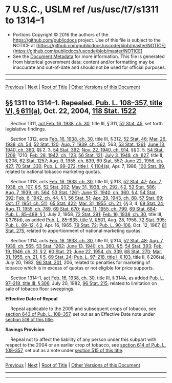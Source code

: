 ---
---

# 7 U.S.C., USLM ref /us/usc/t7/s1311 to 1314–1

* Portions Copyright © 2016 the authors of the https://github.com/publicdocs project.
  Use of this file is subject to the NOTICE at [https://github.com/publicdocs/uscode/blob/master/NOTICE](https://github.com/publicdocs/uscode/blob/master/NOTICE)
* See the [Document Metadata](././../../../../../../..//README.md) for more information.
  This file is generated from historical government data; content and/or formatting may be inaccurate and out-of-date and should not be used for official purposes.

----------
----------

[Previous](./../../../../../../..//us/usc/t7/ch35/schII/ptB/spti/m__us_usc_t7_ch35_schII_ptB_spti.md) | [Next](./../../../../../../..//us/usc/t7/ch35/schII/ptB/spti/m__us_usc_t7_s1314a.md) | [Root of Title](./../../../../../../../) | [Other Versions of this Document](https://publicdocs.github.io/go/links?ns=uslm&ref=%2Fus%2Fusc%2Ft7%2Fs1311+to+1314%E2%80%931)

## §§ 1311 to 1314–1. Repealed. [Pub. L. 108–357, title VI, § 611(a)][/us/pl/108/357/s611/a], Oct. 22, 2004, [118 Stat. 1522][/us/stat/118/1522]

    Section 1311, [act Feb. 16, 1938, ch. 30][/us/act/1938-02-16/ch30], title III, § 311, [52 Stat. 45][/us/stat/52/45], set forth legislative findings.

    Section 1312, acts [Feb. 16, 1938, ch. 30][/us/act/1938-02-16/ch30], title III, § 312, [52 Stat. 46][/us/stat/52/46]; [Mar. 26, 1938, ch. 54][/us/act/1938-03-26/ch54], [52 Stat. 120][/us/stat/52/120]; [Aug. 7, 1939, ch. 562][/us/act/1939-08-07/ch562], 563, [53 Stat. 1261][/us/stat/53/1261]; [June 13, 1940, ch. 360][/us/act/1940-06-13/ch360], §§ 2, 3, [54 Stat. 392][/us/stat/54/392]; [Nov. 22, 1940, ch. 914][/us/act/1940-11-22/ch914], §§ 2, 5, [54 Stat. 1209][/us/stat/54/1209], 1210; [Feb. 28, 1942, ch. 123][/us/act/1942-02-28/ch123], [56 Stat. 121][/us/stat/56/121]; [July 3, 1948, ch. 827][/us/act/1948-07-03/ch827], title II, § 208, [62 Stat. 1257][/us/stat/62/1257]; [Aug. 9, 1955, ch. 639][/us/act/1955-08-09/ch639], [69 Stat. 557][/us/stat/69/557]; [June 22, 1956, ch. 427][/us/act/1956-06-22/ch427], [70 Stat. 330][/us/stat/70/330]; [Pub. L. 99–272, title I, § 1104(a)][/us/pl/99/272/s1104/a], Apr. 7, 1986, [100 Stat. 89][/us/stat/100/89], related to national tobacco marketing quotas.

    Section 1313, acts [Feb. 16, 1938, ch. 30][/us/act/1938-02-16/ch30], title III, § 313, [52 Stat. 47][/us/stat/52/47]; [Apr. 7, 1938, ch. 107, § 5][/us/act/1938-04-07/ch107/s5], [52 Stat. 202][/us/stat/52/202]; [May 31, 1938, ch. 292, § 2][/us/act/1938-05-31/ch292/s2], [52 Stat. 586][/us/stat/52/586]; [Aug. 7, 1939, ch. 564][/us/act/1939-08-07/ch564], [53 Stat. 1261][/us/stat/53/1261]; [June 13, 1940, ch. 360, § 4][/us/act/1940-06-13/ch360/s4], [54 Stat. 392][/us/stat/54/392]; [Feb. 6, 1942, ch. 44, § 1][/us/act/1942-02-06/ch44/s1], [56 Stat. 51][/us/stat/56/51]; [Apr. 29, 1943, ch. 80][/us/act/1943-04-29/ch80], [57 Stat. 69][/us/stat/57/69]; [Oct. 17, 1951, ch. 511][/us/act/1951-10-17/ch511], [65 Stat. 422][/us/stat/65/422]; [Mar. 31, 1955, ch. 21][/us/act/1955-03-31/ch21], §§ 3, 4, [69 Stat. 24][/us/stat/69/24]; [Aug. 11, 1955, ch. 789][/us/act/1955-08-11/ch789], [69 Stat. 670][/us/stat/69/670]; [Aug. 11, 1955, ch. 799][/us/act/1955-08-11/ch799], [69 Stat. 684][/us/stat/69/684]; [Pub. L. 85–489, § 1][/us/pl/85/489/s1], July 2, 1958, [72 Stat. 291][/us/stat/72/291]; [Feb. 16, 1938, ch. 30][/us/act/1938-02-16/ch30], title III, § 378(d), as added [Pub. L. 85–835, title V, § 501][/us/pl/85/835/s501], Aug. 28, 1958, [72 Stat. 995][/us/stat/72/995]; [Pub. L. 89–12, § 2][/us/pl/89/12/s2], Apr. 16, 1965, [79 Stat. 72][/us/stat/79/72]; [Pub. L. 90–106][/us/pl/90/106], Oct. 12, 1967, [81 Stat. 275][/us/stat/81/275], related to apportionment of national marketing quotas.

    Section 1314, acts [Feb. 16, 1938, ch. 30][/us/act/1938-02-16/ch30], title III, § 314, [52 Stat. 48][/us/stat/52/48]; [Aug. 7, 1939, ch. 565][/us/act/1939-08-07/ch565], [53 Stat. 1262][/us/stat/53/1262]; [June 13, 1940, ch. 360, § 5][/us/act/1940-06-13/ch360/s5], [54 Stat. 393][/us/stat/54/393]; [Feb. 19, 1946, ch. 31, § 2][/us/act/1946-02-19/ch31/s2], [60 Stat. 21][/us/stat/60/21]; [June 22, 1954, ch. 339][/us/act/1954-06-22/ch339], [68 Stat. 270][/us/stat/68/270]; [Mar. 31, 1955, ch. 21, § 5][/us/act/1955-03-31/ch21/s5], [69 Stat. 24][/us/stat/69/24]; [Pub. L. 97–218, title I, § 103][/us/pl/97/218/s103], title II, § 206(a), July 20, 1982, [96 Stat. 201][/us/stat/96/201], 206, related to penalties for marketing of tobacco which is in excess of quotas or not eligible for price supports.

    Section 1314–1, [act Feb. 16, 1938, ch. 30][/us/act/1938-02-16/ch30], title III, § 314A, as added [Pub. L. 97–218, title III, § 306][/us/pl/97/218/s306], July 20, 1982, [96 Stat. 215][/us/stat/96/215], related to limitation on sale of tobacco floor sweepings.

 __Effective Date of Repeal__ 

    Repeal applicable to the 2005 and subsequent crops of tobacco, see [section 643 of Pub. L. 108–357][/us/pl/108/357/s643], set out as an Effective Date note under [section 518 of this title][/us/usc/t7/s518].

 __Savings Provision__ 

    Repeal not to affect the liability of any person under this subpart with respect to the 2004 or an earlier crop of tobacco, see [section 614 of Pub. L. 108–357][/us/pl/108/357/s614], set out as a note under [section 515 of this title][/us/usc/t7/s515].

----------

[Previous](./../../../../../../..//us/usc/t7/ch35/schII/ptB/spti/m__us_usc_t7_ch35_schII_ptB_spti.md) | [Next](./../../../../../../..//us/usc/t7/ch35/schII/ptB/spti/m__us_usc_t7_s1314a.md) | [Root of Title](./../../../../../../../) | [Other Versions of this Document](https://publicdocs.github.io/go/links?ns=uslm&ref=%2Fus%2Fusc%2Ft7%2Fs1311+to+1314%E2%80%931)

----------
----------

[/us/pl/108/357/s611/a]: https://publicdocs.github.io/go/links?ns=uslm&ref=%2Fus%2Fpl%2F108%2F357%2Fs611%2Fa
[/us/stat/118/1522]: https://publicdocs.github.io/go/links?ns=uslm&ref=%2Fus%2Fstat%2F118%2F1522
[/us/act/1938-02-16/ch30]: https://publicdocs.github.io/go/links?ns=uslm&ref=%2Fus%2Fact%2F1938-02-16%2Fch30
[/us/stat/52/45]: https://publicdocs.github.io/go/links?ns=uslm&ref=%2Fus%2Fstat%2F52%2F45
[/us/act/1938-02-16/ch30]: https://publicdocs.github.io/go/links?ns=uslm&ref=%2Fus%2Fact%2F1938-02-16%2Fch30
[/us/stat/52/46]: https://publicdocs.github.io/go/links?ns=uslm&ref=%2Fus%2Fstat%2F52%2F46
[/us/act/1938-03-26/ch54]: https://publicdocs.github.io/go/links?ns=uslm&ref=%2Fus%2Fact%2F1938-03-26%2Fch54
[/us/stat/52/120]: https://publicdocs.github.io/go/links?ns=uslm&ref=%2Fus%2Fstat%2F52%2F120
[/us/act/1939-08-07/ch562]: https://publicdocs.github.io/go/links?ns=uslm&ref=%2Fus%2Fact%2F1939-08-07%2Fch562
[/us/stat/53/1261]: https://publicdocs.github.io/go/links?ns=uslm&ref=%2Fus%2Fstat%2F53%2F1261
[/us/act/1940-06-13/ch360]: https://publicdocs.github.io/go/links?ns=uslm&ref=%2Fus%2Fact%2F1940-06-13%2Fch360
[/us/stat/54/392]: https://publicdocs.github.io/go/links?ns=uslm&ref=%2Fus%2Fstat%2F54%2F392
[/us/act/1940-11-22/ch914]: https://publicdocs.github.io/go/links?ns=uslm&ref=%2Fus%2Fact%2F1940-11-22%2Fch914
[/us/stat/54/1209]: https://publicdocs.github.io/go/links?ns=uslm&ref=%2Fus%2Fstat%2F54%2F1209
[/us/act/1942-02-28/ch123]: https://publicdocs.github.io/go/links?ns=uslm&ref=%2Fus%2Fact%2F1942-02-28%2Fch123
[/us/stat/56/121]: https://publicdocs.github.io/go/links?ns=uslm&ref=%2Fus%2Fstat%2F56%2F121
[/us/act/1948-07-03/ch827]: https://publicdocs.github.io/go/links?ns=uslm&ref=%2Fus%2Fact%2F1948-07-03%2Fch827
[/us/stat/62/1257]: https://publicdocs.github.io/go/links?ns=uslm&ref=%2Fus%2Fstat%2F62%2F1257
[/us/act/1955-08-09/ch639]: https://publicdocs.github.io/go/links?ns=uslm&ref=%2Fus%2Fact%2F1955-08-09%2Fch639
[/us/stat/69/557]: https://publicdocs.github.io/go/links?ns=uslm&ref=%2Fus%2Fstat%2F69%2F557
[/us/act/1956-06-22/ch427]: https://publicdocs.github.io/go/links?ns=uslm&ref=%2Fus%2Fact%2F1956-06-22%2Fch427
[/us/stat/70/330]: https://publicdocs.github.io/go/links?ns=uslm&ref=%2Fus%2Fstat%2F70%2F330
[/us/pl/99/272/s1104/a]: https://publicdocs.github.io/go/links?ns=uslm&ref=%2Fus%2Fpl%2F99%2F272%2Fs1104%2Fa
[/us/stat/100/89]: https://publicdocs.github.io/go/links?ns=uslm&ref=%2Fus%2Fstat%2F100%2F89
[/us/act/1938-02-16/ch30]: https://publicdocs.github.io/go/links?ns=uslm&ref=%2Fus%2Fact%2F1938-02-16%2Fch30
[/us/stat/52/47]: https://publicdocs.github.io/go/links?ns=uslm&ref=%2Fus%2Fstat%2F52%2F47
[/us/act/1938-04-07/ch107/s5]: https://publicdocs.github.io/go/links?ns=uslm&ref=%2Fus%2Fact%2F1938-04-07%2Fch107%2Fs5
[/us/stat/52/202]: https://publicdocs.github.io/go/links?ns=uslm&ref=%2Fus%2Fstat%2F52%2F202
[/us/act/1938-05-31/ch292/s2]: https://publicdocs.github.io/go/links?ns=uslm&ref=%2Fus%2Fact%2F1938-05-31%2Fch292%2Fs2
[/us/stat/52/586]: https://publicdocs.github.io/go/links?ns=uslm&ref=%2Fus%2Fstat%2F52%2F586
[/us/act/1939-08-07/ch564]: https://publicdocs.github.io/go/links?ns=uslm&ref=%2Fus%2Fact%2F1939-08-07%2Fch564
[/us/stat/53/1261]: https://publicdocs.github.io/go/links?ns=uslm&ref=%2Fus%2Fstat%2F53%2F1261
[/us/act/1940-06-13/ch360/s4]: https://publicdocs.github.io/go/links?ns=uslm&ref=%2Fus%2Fact%2F1940-06-13%2Fch360%2Fs4
[/us/stat/54/392]: https://publicdocs.github.io/go/links?ns=uslm&ref=%2Fus%2Fstat%2F54%2F392
[/us/act/1942-02-06/ch44/s1]: https://publicdocs.github.io/go/links?ns=uslm&ref=%2Fus%2Fact%2F1942-02-06%2Fch44%2Fs1
[/us/stat/56/51]: https://publicdocs.github.io/go/links?ns=uslm&ref=%2Fus%2Fstat%2F56%2F51
[/us/act/1943-04-29/ch80]: https://publicdocs.github.io/go/links?ns=uslm&ref=%2Fus%2Fact%2F1943-04-29%2Fch80
[/us/stat/57/69]: https://publicdocs.github.io/go/links?ns=uslm&ref=%2Fus%2Fstat%2F57%2F69
[/us/act/1951-10-17/ch511]: https://publicdocs.github.io/go/links?ns=uslm&ref=%2Fus%2Fact%2F1951-10-17%2Fch511
[/us/stat/65/422]: https://publicdocs.github.io/go/links?ns=uslm&ref=%2Fus%2Fstat%2F65%2F422
[/us/act/1955-03-31/ch21]: https://publicdocs.github.io/go/links?ns=uslm&ref=%2Fus%2Fact%2F1955-03-31%2Fch21
[/us/stat/69/24]: https://publicdocs.github.io/go/links?ns=uslm&ref=%2Fus%2Fstat%2F69%2F24
[/us/act/1955-08-11/ch789]: https://publicdocs.github.io/go/links?ns=uslm&ref=%2Fus%2Fact%2F1955-08-11%2Fch789
[/us/stat/69/670]: https://publicdocs.github.io/go/links?ns=uslm&ref=%2Fus%2Fstat%2F69%2F670
[/us/act/1955-08-11/ch799]: https://publicdocs.github.io/go/links?ns=uslm&ref=%2Fus%2Fact%2F1955-08-11%2Fch799
[/us/stat/69/684]: https://publicdocs.github.io/go/links?ns=uslm&ref=%2Fus%2Fstat%2F69%2F684
[/us/pl/85/489/s1]: https://publicdocs.github.io/go/links?ns=uslm&ref=%2Fus%2Fpl%2F85%2F489%2Fs1
[/us/stat/72/291]: https://publicdocs.github.io/go/links?ns=uslm&ref=%2Fus%2Fstat%2F72%2F291
[/us/act/1938-02-16/ch30]: https://publicdocs.github.io/go/links?ns=uslm&ref=%2Fus%2Fact%2F1938-02-16%2Fch30
[/us/pl/85/835/s501]: https://publicdocs.github.io/go/links?ns=uslm&ref=%2Fus%2Fpl%2F85%2F835%2Fs501
[/us/stat/72/995]: https://publicdocs.github.io/go/links?ns=uslm&ref=%2Fus%2Fstat%2F72%2F995
[/us/pl/89/12/s2]: https://publicdocs.github.io/go/links?ns=uslm&ref=%2Fus%2Fpl%2F89%2F12%2Fs2
[/us/stat/79/72]: https://publicdocs.github.io/go/links?ns=uslm&ref=%2Fus%2Fstat%2F79%2F72
[/us/pl/90/106]: https://publicdocs.github.io/go/links?ns=uslm&ref=%2Fus%2Fpl%2F90%2F106
[/us/stat/81/275]: https://publicdocs.github.io/go/links?ns=uslm&ref=%2Fus%2Fstat%2F81%2F275
[/us/act/1938-02-16/ch30]: https://publicdocs.github.io/go/links?ns=uslm&ref=%2Fus%2Fact%2F1938-02-16%2Fch30
[/us/stat/52/48]: https://publicdocs.github.io/go/links?ns=uslm&ref=%2Fus%2Fstat%2F52%2F48
[/us/act/1939-08-07/ch565]: https://publicdocs.github.io/go/links?ns=uslm&ref=%2Fus%2Fact%2F1939-08-07%2Fch565
[/us/stat/53/1262]: https://publicdocs.github.io/go/links?ns=uslm&ref=%2Fus%2Fstat%2F53%2F1262
[/us/act/1940-06-13/ch360/s5]: https://publicdocs.github.io/go/links?ns=uslm&ref=%2Fus%2Fact%2F1940-06-13%2Fch360%2Fs5
[/us/stat/54/393]: https://publicdocs.github.io/go/links?ns=uslm&ref=%2Fus%2Fstat%2F54%2F393
[/us/act/1946-02-19/ch31/s2]: https://publicdocs.github.io/go/links?ns=uslm&ref=%2Fus%2Fact%2F1946-02-19%2Fch31%2Fs2
[/us/stat/60/21]: https://publicdocs.github.io/go/links?ns=uslm&ref=%2Fus%2Fstat%2F60%2F21
[/us/act/1954-06-22/ch339]: https://publicdocs.github.io/go/links?ns=uslm&ref=%2Fus%2Fact%2F1954-06-22%2Fch339
[/us/stat/68/270]: https://publicdocs.github.io/go/links?ns=uslm&ref=%2Fus%2Fstat%2F68%2F270
[/us/act/1955-03-31/ch21/s5]: https://publicdocs.github.io/go/links?ns=uslm&ref=%2Fus%2Fact%2F1955-03-31%2Fch21%2Fs5
[/us/stat/69/24]: https://publicdocs.github.io/go/links?ns=uslm&ref=%2Fus%2Fstat%2F69%2F24
[/us/pl/97/218/s103]: https://publicdocs.github.io/go/links?ns=uslm&ref=%2Fus%2Fpl%2F97%2F218%2Fs103
[/us/stat/96/201]: https://publicdocs.github.io/go/links?ns=uslm&ref=%2Fus%2Fstat%2F96%2F201
[/us/act/1938-02-16/ch30]: https://publicdocs.github.io/go/links?ns=uslm&ref=%2Fus%2Fact%2F1938-02-16%2Fch30
[/us/pl/97/218/s306]: https://publicdocs.github.io/go/links?ns=uslm&ref=%2Fus%2Fpl%2F97%2F218%2Fs306
[/us/stat/96/215]: https://publicdocs.github.io/go/links?ns=uslm&ref=%2Fus%2Fstat%2F96%2F215
[/us/pl/108/357/s643]: https://publicdocs.github.io/go/links?ns=uslm&ref=%2Fus%2Fpl%2F108%2F357%2Fs643
[/us/usc/t7/s518]: https://publicdocs.github.io/go/links?ns=uslm&ref=%2Fus%2Fusc%2Ft7%2Fs518
[/us/pl/108/357/s614]: https://publicdocs.github.io/go/links?ns=uslm&ref=%2Fus%2Fpl%2F108%2F357%2Fs614
[/us/usc/t7/s515]: https://publicdocs.github.io/go/links?ns=uslm&ref=%2Fus%2Fusc%2Ft7%2Fs515


